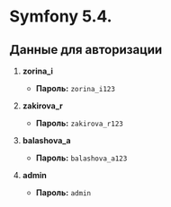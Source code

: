 # Symfony 5.4.

## Данные для авторизации

1. **zorina_i**
   - **Пароль:** `zorina_i123`

2. **zakirova_r**
   - **Пароль:** `zakirova_r123`

3. **balashova_a**
   - **Пароль:** `balashova_a123`

4. **admin**
   - **Пароль:** `admin`
